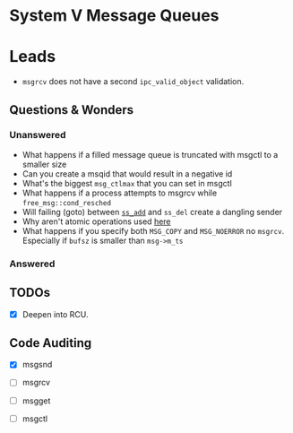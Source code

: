 # System V Message Queues

# Leads
- `msgrcv` does not have a second `ipc_valid_object` validation.


## Questions & Wonders
### Unanswered
- What happens if a filled message queue is truncated with msgctl to a smaller size
- Can you create a msqid that would result in a negative id
- What's the biggest `msg_ctlmax` that you can set in msgctl
- What happens if a process attempts to msgrcv while `free_msg::cond_resched`
- Will failing (goto) between [`ss_add`](https://elixir.bootlin.com/linux/latest/source/ipc/msg.c#L899) and `ss_del` create a dangling sender 
- Why aren't atomic operations used [here](https://elixir.bootlin.com/linux/latest/source/ipc/msg.c#L934)
- What happens if you specify both `MSG_COPY` and `MSG_NOERROR` no `msgrcv`.  
  Especially if `bufsz` is smaller than `msg->m_ts`

### Answered


## TODOs
- [x] Deepen into RCU.


## Code Auditing
- [x] msgsnd
- [ ] msgrcv
- [ ] msgget
- [ ] msgctl

